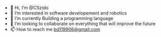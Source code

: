 - 👋 Hi, I’m @CSzido
- 👀 I’m interested in software developement and robotics
- 🌱 I’m currently Building a programming language
- 💞️ I’m looking to collaborate on everything that will improve the future
- 📫 How to reach me bd119906@gmail.com

<!---
CSzido/CSzido is a ✨ special ✨ repository because its `README.md` (this file) appears on your GitHub profile.
You can click the Preview link to take a look at your changes.
--->
